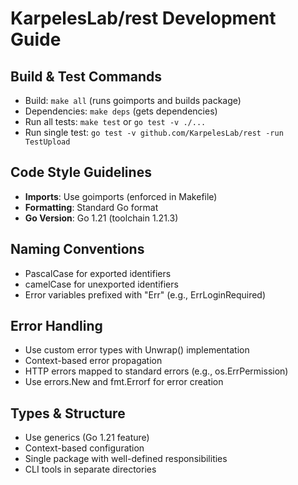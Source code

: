 # KarpelesLab/rest Development Guide

## Build & Test Commands
- Build: `make all` (runs goimports and builds package)
- Dependencies: `make deps` (gets dependencies)
- Run all tests: `make test` or `go test -v ./...`
- Run single test: `go test -v github.com/KarpelesLab/rest -run TestUpload`

## Code Style Guidelines
- **Imports**: Use goimports (enforced in Makefile)
- **Formatting**: Standard Go format
- **Go Version**: Go 1.21 (toolchain 1.21.3)

## Naming Conventions
- PascalCase for exported identifiers
- camelCase for unexported identifiers
- Error variables prefixed with "Err" (e.g., ErrLoginRequired)

## Error Handling
- Use custom error types with Unwrap() implementation
- Context-based error propagation
- HTTP errors mapped to standard errors (e.g., os.ErrPermission)
- Use errors.New and fmt.Errorf for error creation

## Types & Structure
- Use generics (Go 1.21 feature)
- Context-based configuration
- Single package with well-defined responsibilities
- CLI tools in separate directories